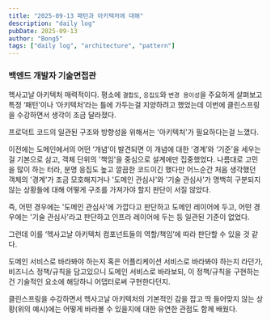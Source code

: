```yaml
---
title: "2025-09-13 패턴과 아키텍처에 대해"
description: "daily log"
pubDate: 2025-09-13
author: "Bong5"
tags: ["daily log", "architecture", "pattern"]
---
```


### 백엔드 개발자 기술면접관

헥사고날 아키텍처 매력적이다.
평소에 `결합도`, `응집도`와 `변경 용이성`을 주요하게 살펴보고 특정 ‘패턴’이나 ‘아키텍처’라는 틀에 가두는걸 지양하려고 했었는데 이번에 클린스프링을 수강하면서 생각이 조금 달라졌다.

프로덕트 코드의 일관된 구조와 방향성을 위해서는 '아키텍처'가 필요하다는걸 느꼈다.

이전에는 도메인에서의 어떤 ‘개념’이 발견되면 이 개념에 대한 ‘경계’와 ‘기준’을 세우는걸 기본으로 삼고, 객체 단위의 '책임'을 중심으로 설계에만 집중했었다.
나름대로 고민을 많이 하는 터라, 분명 응집도 높고 깔끔한 코드이긴 했다만 어느순간 처음 생각했던 객체의 '경계'가 조금 모호해지거나 '도메인 관심사'와 '기술 관심사'가 명백히 구분되지 않는 상황들에 대해 어떻게 구조를 가져가야 할지 판단이 서질 않았다.

 즉, 어떤 경우에는 '도메인 관심사'에 가깝다고 판단하고 도메인 레이어에 두고, 어떤 경우에는 '기술 관심사'라고 판단하고 인프라 레이어에 두는 등 일관된 기준이 없었다.

그런데 이를 ‘헥사고날 아키텍처 컴포넌트들의 역할/책임’에 따라 판단할 수 있을 것 같다.

도메인 서비스로 바라봐야 하는지 혹은 어플리케이션 서비스로 바라봐야 하는지 라던가, 비즈니스 정책/규칙을 담고있으니 도메인 서비스로 바라보되, 이 정책/규칙을 구현하는 건 기술적인 요소에 해당하니 어댑터로써 구현한다던지.

클린스프링을 수강하면서 헥사고날 아키텍처의 기본적인 감을 잡고 딱 들어맞지 않는 상황(위의 예시)에는 어떻게 바라볼 수 있을지에 대한 유연한 관점도 함께 배웠다.
